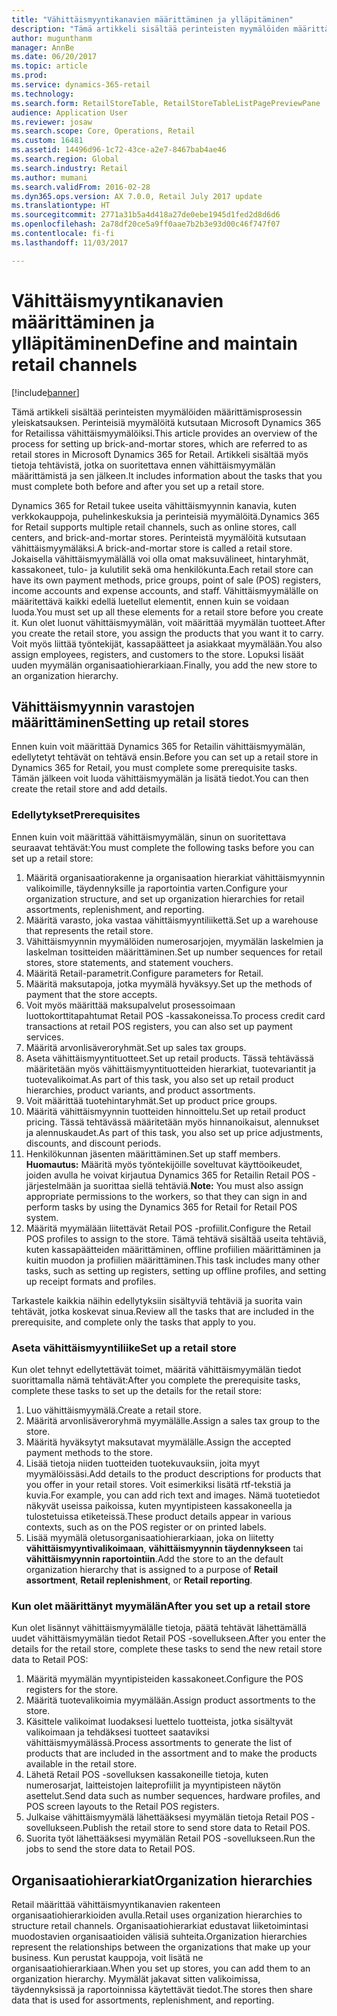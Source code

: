 ```yaml
---
title: "Vähittäismyyntikanavien määrittäminen ja ylläpitäminen"
description: "Tämä artikkeli sisältää perinteisten myymälöiden määrittämisprosessin yleiskatsauksen. Perinteisiä myymälöitä kutsutaan Microsoft Dynamics 365 for Retailissa vähittäismyymälöiksi. Artikkeli sisältää myös tietoja tehtävistä, jotka on suoritettava ennen vähittäismyymälän määrittämistä ja sen jälkeen."
author: mugunthanm
manager: AnnBe
ms.date: 06/20/2017
ms.topic: article
ms.prod: 
ms.service: dynamics-365-retail
ms.technology: 
ms.search.form: RetailStoreTable, RetailStoreTableListPagePreviewPane
audience: Application User
ms.reviewer: josaw
ms.search.scope: Core, Operations, Retail
ms.custom: 16481
ms.assetid: 14496d96-1c72-43ce-a2e7-8467bab4ae46
ms.search.region: Global
ms.search.industry: Retail
ms.author: mumani
ms.search.validFrom: 2016-02-28
ms.dyn365.ops.version: AX 7.0.0, Retail July 2017 update
ms.translationtype: HT
ms.sourcegitcommit: 2771a31b5a4d418a27de0ebe1945d1fed2d8d6d6
ms.openlocfilehash: 2a78df20ce5a9ff0aae7b2b3e93d00c46f747f07
ms.contentlocale: fi-fi
ms.lasthandoff: 11/03/2017

---
```


# <a name="define-and-maintain-retail-channels"></a><span data-ttu-id="c1d8e-104">Vähittäismyyntikanavien määrittäminen ja ylläpitäminen</span><span class="sxs-lookup"><span data-stu-id="c1d8e-104">Define and maintain retail channels</span></span>

[!include[banner](includes/banner.md)]


<span data-ttu-id="c1d8e-105">Tämä artikkeli sisältää perinteisten myymälöiden määrittämisprosessin yleiskatsauksen. Perinteisiä myymälöitä kutsutaan Microsoft Dynamics 365 for Retailissa vähittäismyymälöiksi.</span><span class="sxs-lookup"><span data-stu-id="c1d8e-105">This article provides an overview of the process for setting up brick-and-mortar stores, which are referred to as retail stores in Microsoft Dynamics 365 for Retail.</span></span> <span data-ttu-id="c1d8e-106">Artikkeli sisältää myös tietoja tehtävistä, jotka on suoritettava ennen vähittäismyymälän määrittämistä ja sen jälkeen.</span><span class="sxs-lookup"><span data-stu-id="c1d8e-106">It includes information about the tasks that you must complete both before and after you set up a retail store.</span></span>

<span data-ttu-id="c1d8e-107">Dynamics 365 for Retail tukee useita vähittäismyynnin kanavia, kuten verkkokauppoja, puhelinkeskuksia ja perinteisiä myymälöitä.</span><span class="sxs-lookup"><span data-stu-id="c1d8e-107">Dynamics 365 for Retail supports multiple retail channels, such as online stores, call centers, and brick-and-mortar stores.</span></span> <span data-ttu-id="c1d8e-108">Perinteistä myymälöitä kutsutaan vähittäismyymäläksi.</span><span class="sxs-lookup"><span data-stu-id="c1d8e-108">A brick-and-mortar store is called a retail store.</span></span> <span data-ttu-id="c1d8e-109">Jokaisella vähittäismyymälällä voi olla omat maksuvälineet, hintaryhmät, kassakoneet, tulo- ja kulutilit sekä oma henkilökunta.</span><span class="sxs-lookup"><span data-stu-id="c1d8e-109">Each retail store can have its own payment methods, price groups, point of sale (POS) registers, income accounts and expense accounts, and staff.</span></span> <span data-ttu-id="c1d8e-110">Vähittäismyymälälle on määritettävä kaikki edellä luetellut elementit, ennen kuin se voidaan luoda.</span><span class="sxs-lookup"><span data-stu-id="c1d8e-110">You must set up all these elements for a retail store before you create it.</span></span> <span data-ttu-id="c1d8e-111">Kun olet luonut vähittäismyymälän, voit määrittää myymälän tuotteet.</span><span class="sxs-lookup"><span data-stu-id="c1d8e-111">After you create the retail store, you assign the products that you want it to carry.</span></span> <span data-ttu-id="c1d8e-112">Voit myös liittää työntekijät, kassapäätteet ja asiakkaat myymälään.</span><span class="sxs-lookup"><span data-stu-id="c1d8e-112">You also assign employees, registers, and customers to the store.</span></span> <span data-ttu-id="c1d8e-113">Lopuksi lisäät uuden myymälän organisaatiohierarkiaan.</span><span class="sxs-lookup"><span data-stu-id="c1d8e-113">Finally, you add the new store to an organization hierarchy.</span></span>

## <a name="setting-up-retail-stores"></a><span data-ttu-id="c1d8e-114">Vähittäismyynnin varastojen määrittäminen</span><span class="sxs-lookup"><span data-stu-id="c1d8e-114">Setting up retail stores</span></span>
<span data-ttu-id="c1d8e-115">Ennen kuin voit määrittää Dynamics 365 for Retailin vähittäismyymälän, edellytetyt tehtävät on tehtävä ensin.</span><span class="sxs-lookup"><span data-stu-id="c1d8e-115">Before you can set up a retail store in Dynamics 365 for Retail, you must complete some prerequisite tasks.</span></span> <span data-ttu-id="c1d8e-116">Tämän jälkeen voit luoda vähittäismyymälän ja lisätä tiedot.</span><span class="sxs-lookup"><span data-stu-id="c1d8e-116">You can then create the retail store and add details.</span></span>

### <a name="prerequisites"></a><span data-ttu-id="c1d8e-117">Edellytykset</span><span class="sxs-lookup"><span data-stu-id="c1d8e-117">Prerequisites</span></span>

<span data-ttu-id="c1d8e-118">Ennen kuin voit määrittää vähittäismyymälän, sinun on suoritettava seuraavat tehtävät:</span><span class="sxs-lookup"><span data-stu-id="c1d8e-118">You must complete the following tasks before you can set up a retail store:</span></span>

1.  <span data-ttu-id="c1d8e-119">Määritä organisaatiorakenne ja organisaation hierarkiat vähittäismyynnin valikoimille, täydennyksille ja raportointia varten.</span><span class="sxs-lookup"><span data-stu-id="c1d8e-119">Configure your organization structure, and set up organization hierarchies for retail assortments, replenishment, and reporting.</span></span>
2.  <span data-ttu-id="c1d8e-120">Määritä varasto, joka vastaa vähittäismyyntiliikettä.</span><span class="sxs-lookup"><span data-stu-id="c1d8e-120">Set up a warehouse that represents the retail store.</span></span>
3.  <span data-ttu-id="c1d8e-121">Vähittäismyynnin myymälöiden numerosarjojen, myymälän laskelmien ja laskelman tositteiden määrittäminen.</span><span class="sxs-lookup"><span data-stu-id="c1d8e-121">Set up number sequences for retail stores, store statements, and statement vouchers.</span></span>
4.  <span data-ttu-id="c1d8e-122">Määritä Retail-parametrit.</span><span class="sxs-lookup"><span data-stu-id="c1d8e-122">Configure parameters for Retail.</span></span>
5.  <span data-ttu-id="c1d8e-123">Määritä maksutapoja, jotka myymälä hyväksyy.</span><span class="sxs-lookup"><span data-stu-id="c1d8e-123">Set up the methods of payment that the store accepts.</span></span>
6.  <span data-ttu-id="c1d8e-124">Voit myös määrittää maksupalvelut prosessoimaan luottokorttitapahtumat Retail POS -kassakoneissa.</span><span class="sxs-lookup"><span data-stu-id="c1d8e-124">To process credit card transactions at retail POS registers, you can also set up payment services.</span></span>
7.  <span data-ttu-id="c1d8e-125">Määritä arvonlisäveroryhmät.</span><span class="sxs-lookup"><span data-stu-id="c1d8e-125">Set up sales tax groups.</span></span>
8.  <span data-ttu-id="c1d8e-126">Aseta vähittäismyyntituotteet.</span><span class="sxs-lookup"><span data-stu-id="c1d8e-126">Set up retail products.</span></span> <span data-ttu-id="c1d8e-127">Tässä tehtävässä määritetään myös vähittäismyyntituotteiden hierarkiat, tuotevariantit ja tuotevalikoimat.</span><span class="sxs-lookup"><span data-stu-id="c1d8e-127">As part of this task, you also set up retail product hierarchies, product variants, and product assortments.</span></span>
9.  <span data-ttu-id="c1d8e-128">Voit määrittää tuotehintaryhmät.</span><span class="sxs-lookup"><span data-stu-id="c1d8e-128">Set up product price groups.</span></span>
10. <span data-ttu-id="c1d8e-129">Määritä vähittäismyynnin tuotteiden hinnoittelu.</span><span class="sxs-lookup"><span data-stu-id="c1d8e-129">Set up retail product pricing.</span></span> <span data-ttu-id="c1d8e-130">Tässä tehtävässä määritetään myös hinnanoikaisut, alennukset ja alennuskaudet.</span><span class="sxs-lookup"><span data-stu-id="c1d8e-130">As part of this task, you also set up price adjustments, discounts, and discount periods.</span></span>
11. <span data-ttu-id="c1d8e-131">Henkilökunnan jäsenten määrittäminen.</span><span class="sxs-lookup"><span data-stu-id="c1d8e-131">Set up staff members.</span></span> <span data-ttu-id="c1d8e-132">**Huomautus:** Määritä myös työntekijöille soveltuvat käyttöoikeudet, joiden avulla he voivat kirjautua Dynamics 365 for Retailin Retail POS -järjestelmään ja suorittaa siellä tehtäviä.</span><span class="sxs-lookup"><span data-stu-id="c1d8e-132">**Note:** You must also assign appropriate permissions to the workers, so that they can sign in and perform tasks by using the Dynamics 365 for Retail for Retail POS system.</span></span>
12. <span data-ttu-id="c1d8e-133">Määritä myymälään liitettävät Retail POS -profiilit.</span><span class="sxs-lookup"><span data-stu-id="c1d8e-133">Configure the Retail POS profiles to assign to the store.</span></span> <span data-ttu-id="c1d8e-134">Tämä tehtävä sisältää useita tehtäviä, kuten kassapäätteiden määrittäminen, offline profiilien määrittäminen ja kuitin muodon ja profiilien määrittäminen.</span><span class="sxs-lookup"><span data-stu-id="c1d8e-134">This task includes many other tasks, such as setting up registers, setting up offline profiles, and setting up receipt formats and profiles.</span></span>

<span data-ttu-id="c1d8e-135">Tarkastele kaikkia näihin edellytyksiin sisältyviä tehtäviä ja suorita vain tehtävät, jotka koskevat sinua.</span><span class="sxs-lookup"><span data-stu-id="c1d8e-135">Review all the tasks that are included in the prerequisite, and complete only the tasks that apply to you.</span></span>

### <a name="set-up-a-retail-store"></a><span data-ttu-id="c1d8e-136">Aseta vähittäismyyntiliike</span><span class="sxs-lookup"><span data-stu-id="c1d8e-136">Set up a retail store</span></span>

<span data-ttu-id="c1d8e-137">Kun olet tehnyt edellytettävät toimet, määritä vähittäismyymälän tiedot suorittamalla nämä tehtävät:</span><span class="sxs-lookup"><span data-stu-id="c1d8e-137">After you complete the prerequisite tasks, complete these tasks to set up the details for the retail store:</span></span>

1.  <span data-ttu-id="c1d8e-138">Luo vähittäismyymälä.</span><span class="sxs-lookup"><span data-stu-id="c1d8e-138">Create a retail store.</span></span>
2.  <span data-ttu-id="c1d8e-139">Määritä arvonlisäveroryhmä myymälälle.</span><span class="sxs-lookup"><span data-stu-id="c1d8e-139">Assign a sales tax group to the store.</span></span>
3.  <span data-ttu-id="c1d8e-140">Määritä hyväksytyt maksutavat myymälälle.</span><span class="sxs-lookup"><span data-stu-id="c1d8e-140">Assign the accepted payment methods to the store.</span></span>
4.  <span data-ttu-id="c1d8e-141">Lisää tietoja niiden tuotteiden tuotekuvauksiin, joita myyt myymälöissäsi.</span><span class="sxs-lookup"><span data-stu-id="c1d8e-141">Add details to the product descriptions for products that you offer in your retail stores.</span></span> <span data-ttu-id="c1d8e-142">Voit esimerkiksi lisätä rtf-tekstiä ja kuvia.</span><span class="sxs-lookup"><span data-stu-id="c1d8e-142">For example, you can add rich text and images.</span></span> <span data-ttu-id="c1d8e-143">Nämä tuotetiedot näkyvät useissa paikoissa, kuten myyntipisteen kassakoneella ja tulostetuissa etiketeissä.</span><span class="sxs-lookup"><span data-stu-id="c1d8e-143">These product details appear in various contexts, such as on the POS register or on printed labels.</span></span>
5.  <span data-ttu-id="c1d8e-144">Lisää myymälä oletusorganisaatiohierarkiaan, joka on liitetty **vähittäismyyntivalikoimaan**, **vähittäismyynnin täydennykseen** tai **vähittäismyynnin raportointiin**.</span><span class="sxs-lookup"><span data-stu-id="c1d8e-144">Add the store to an the default organization hierarchy that is assigned to a purpose of **Retail assortment**, **Retail replenishment**, or **Retail reporting**.</span></span>

### <a name="after-you-set-up-a-retail-store"></a><span data-ttu-id="c1d8e-145">Kun olet määrittänyt myymälän</span><span class="sxs-lookup"><span data-stu-id="c1d8e-145">After you set up a retail store</span></span>

<span data-ttu-id="c1d8e-146">Kun olet lisännyt vähittäismyymälälle tietoja, päätä tehtävät lähettämällä uudet vähittäismyymälän tiedot Retail POS -sovellukseen.</span><span class="sxs-lookup"><span data-stu-id="c1d8e-146">After you enter the details for the retail store, complete these tasks to send the new retail store data to Retail POS:</span></span>

1.  <span data-ttu-id="c1d8e-147">Määritä myymälän myyntipisteiden kassakoneet.</span><span class="sxs-lookup"><span data-stu-id="c1d8e-147">Configure the POS registers for the store.</span></span>
2.  <span data-ttu-id="c1d8e-148">Määritä tuotevalikoimia myymälään.</span><span class="sxs-lookup"><span data-stu-id="c1d8e-148">Assign product assortments to the store.</span></span>
3.  <span data-ttu-id="c1d8e-149">Käsittele valikoimat luodaksesi luettelo tuotteista, jotka sisältyvät valikoimaan ja tehdäksesi tuotteet saataviksi vähittäismyymälässä.</span><span class="sxs-lookup"><span data-stu-id="c1d8e-149">Process assortments to generate the list of products that are included in the assortment and to make the products available in the retail store.</span></span>
4.  <span data-ttu-id="c1d8e-150">Lähetä Retail POS -sovelluksen kassakoneille tietoja, kuten numerosarjat, laitteistojen laiteprofiilit ja myyntipisteen näytön asettelut.</span><span class="sxs-lookup"><span data-stu-id="c1d8e-150">Send data such as number sequences, hardware profiles, and POS screen layouts to the Retail POS registers.</span></span>
5.  <span data-ttu-id="c1d8e-151">Julkaise vähittäismyymälä lähettääksesi myymälän tietoja Retail POS -sovellukseen.</span><span class="sxs-lookup"><span data-stu-id="c1d8e-151">Publish the retail store to send store data to Retail POS.</span></span>
6.  <span data-ttu-id="c1d8e-152">Suorita työt lähettääksesi myymälän Retail POS -sovellukseen.</span><span class="sxs-lookup"><span data-stu-id="c1d8e-152">Run the jobs to send the store data to Retail POS.</span></span>

## <a name="organization-hierarchies"></a><span data-ttu-id="c1d8e-153">Organisaatiohierarkiat</span><span class="sxs-lookup"><span data-stu-id="c1d8e-153">Organization hierarchies</span></span>
<span data-ttu-id="c1d8e-154">Retail määrittää vähittäismyyntikanavien rakenteen organisaatiohierarkioiden avulla.</span><span class="sxs-lookup"><span data-stu-id="c1d8e-154">Retail uses organization hierarchies to structure retail channels.</span></span> <span data-ttu-id="c1d8e-155">Organisaatiohierarkiat edustavat liiketoimintasi muodostavien organisaatioiden välisiä suhteita.</span><span class="sxs-lookup"><span data-stu-id="c1d8e-155">Organization hierarchies represent the relationships between the organizations that make up your business.</span></span> <span data-ttu-id="c1d8e-156">Kun perustat kauppoja, voit lisätä ne organisaatiohierarkiaan.</span><span class="sxs-lookup"><span data-stu-id="c1d8e-156">When you set up stores, you can add them to an organization hierarchy.</span></span> <span data-ttu-id="c1d8e-157">Myymälät jakavat sitten valikoimissa, täydennyksissä ja raportoinnissa käytettävät tiedot.</span><span class="sxs-lookup"><span data-stu-id="c1d8e-157">The stores then share data that is used for assortments, replenishment, and reporting.</span></span>




